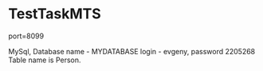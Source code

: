 # TestTaskMTS
port=8099

MySql, Database name - MYDATABASE
login - evgeny, password 2205268
Table name is Person.
